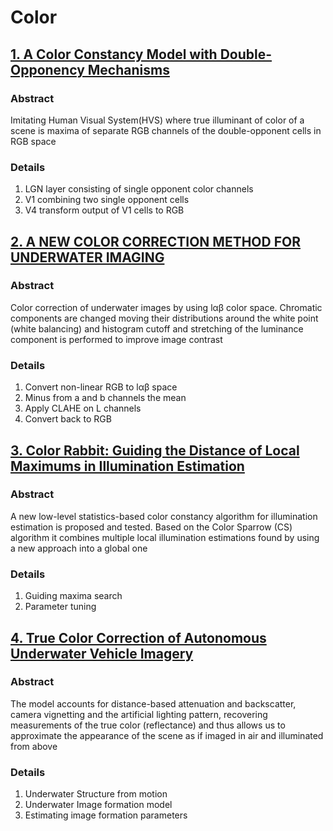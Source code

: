 # Color

## [1. A Color Constancy Model with Double-Opponency Mechanisms](http://www.cv-foundation.org/openaccess/content_iccv_2013/papers/Gao_A_Color_Constancy_2013_ICCV_paper.pdf)

### **Abstract**
Imitating Human Visual System(HVS) where true illuminant of color of a scene is maxima of separate 
RGB channels of the double-opponent cells in RGB space

### **Details**
1. LGN layer consisting of single opponent color channels
2. V1 combining two single opponent cells
3. V4 transform output of V1 cells to RGB

## [2. A NEW COLOR CORRECTION METHOD FOR UNDERWATER IMAGING](http://www.int-arch-photogramm-remote-sens-spatial-inf-sci.net/XL-5-W5/25/2015/isprsarchives-XL-5-W5-25-2015.pdf)

### **Abstract**
Color correction of underwater images by using lαβ color space. Chromatic components are changed moving their distributions around the white point (white balancing) and histogram cutoff and stretching of the luminance
component is performed to improve image contrast

### **Details**
1. Convert non-linear RGB to lαβ space
2. Minus from a and b channels the mean
3. Apply CLAHE on L channels
4. Convert back to RGB

## [3. Color Rabbit: Guiding the Distance of Local Maximums in Illumination Estimation](http://www.fer.unizg.hr/_download/repository/Color_Rabbit_-_Guiding_the_Distance_of_Local_Maximums_in_Illumination_Estimation.pdf)

### **Abstract**
A new low-level statistics-based color constancy algorithm for illumination estimation is proposed
and tested. Based on the Color Sparrow (CS) algorithm it combines multiple local illumination
estimations found by using a new approach into a global one

### **Details**
1. Guiding maxima search
2. Parameter tuning

## [4. True Color Correction of Autonomous Underwater Vehicle Imagery](https://www.researchgate.net/publication/282692769_True_Color_Correction_of_Autonomous_Underwater_Vehicle_Imagery)

### **Abstract**
The model accounts for distance-based attenuation and backscatter, camera vignetting and the 
artificial lighting pattern, recovering measurements of the true color (reflectance) and thus
allows us to approximate the appearance of the scene as if imaged in air and illuminated from above

### **Details**
1. Underwater Structure from motion
2. Underwater Image formation model
3. Estimating image formation parameters


